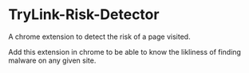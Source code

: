 # TryLink-Risk-Detector
A chrome extension to detect the risk of a page visited.

Add this extension in chrome to be able to know the likliness of finding malware on any given site.

